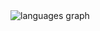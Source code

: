 <img src="https://github-readme-stats.vercel.app/api/top-langs?username=aungphyoex&locale=en&layout=compact&hide_title=true&langs_count=8&theme=dracula&hide_border=false&order=2"  alt="languages graph"  />
